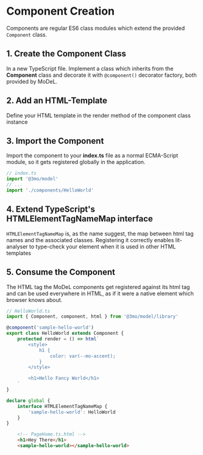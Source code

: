 # Component Creation

Components are regular ES6 class modules which extend the provided `Component` class.

## 1. Create the Component Class

In a new TypeScript file. Implement a class which inherits from the **Component** class and decorate it with `@component()` decorator factory, both provided by MoDeL.

## 2. Add an HTML-Template

Define your HTML template in the render method of the component class instance

## 3. Import the Component

Import the component to your **index.ts** file as a normal ECMA-Script module, so it gets registered globally in the application.

``` ts
// index.ts
import '@3mo/model'
// ...
import './components/HelloWorld'
```

## 4. Extend TypeScript's HTMLElementTagNameMap interface

`HTMLElementTagNameMap` is, as the name suggest, the map between html tag names and the associated classes. Registering it correctly enables lit-analyser to type-check your element when it is used in other HTML templates

## 5. Consume the Component

The HTML tag the MoDeL components get registered against its html tag and can be used everywhere in HTML, as if it were a native element which browser knows about.


```ts
// HelloWorld.ts
import { Component, component, html } from '@3mo/model/library'

@component('sample-hello-world')
export class HelloWorld extends Component {
	protected render = () => html`
		<style>
			h1 {
				color: var(--mo-accent);
			}
		</style>

		<h1>Hello Fancy World</h1>
	`
}

declare global {
	interface HTMLElementTagNameMap {
		'sample-hello-world': HelloWorld
	}
}
```

``` html
	<!-- PageHome.ts.html -->
	<h1>Hey There</h1>
	<sample-hello-world></sample-hello-world>
```